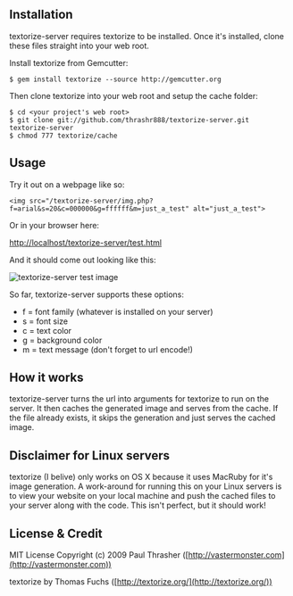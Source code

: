
## Installation

textorize-server requires textorize to be installed. Once it's installed, clone these files straight into your web root.

Install textorize from Gemcutter:

    $ gem install textorize --source http://gemcutter.org

Then clone textorize into your web root and setup the cache folder:

    $ cd <your project's web root>
    $ git clone git://github.com/thrashr888/textorize-server.git textorize-server
    $ chmod 777 textorize/cache

## Usage

Try it out on a webpage like so:

    <img src="/textorize-server/img.php?f=arial&s=20&c=000000&g=ffffff&m=just_a_test" alt="just_a_test">

Or in your browser here:

[http://localhost/textorize-server/test.html](http://localhost/textorize/test.html)

And it should come out looking like this:

![textorize-server test image](http://vastermonster.com/images/textorize-server-test.png "textorize-server test image")

So far, textorize-server supports these options:

*  f = font family (whatever is installed on your server)
*  s = font size
*  c = text color
*  g = background color
*  m = text message (don't forget to url encode!)

## How it works

textorize-server turns the url into arguments for textorize to run on the server. It then caches the generated image and serves from the cache. If the file already exists, it skips the generation and just serves the cached image.

## Disclaimer for Linux servers

textorize (I belive) only works on OS X because it uses MacRuby for it's image generation. A work-around for running this on your Linux servers is to view your website on your local machine and push the cached files to your server along with the code. This isn't perfect, but it should work!

## License & Credit

MIT License
Copyright (c) 2009 Paul Thrasher ([http://vastermonster.com](http://vastermonster.com))

textorize by Thomas Fuchs ([http://textorize.org/](http://textorize.org/))
